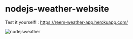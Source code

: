 # nodejs-weather-website

Test it yourself! : https://reem-weather-app.herokuapp.com/

![nodejsweather](https://user-images.githubusercontent.com/89870431/153638072-6a1a1ea2-eec7-4a6f-96c2-10a348645306.png)
